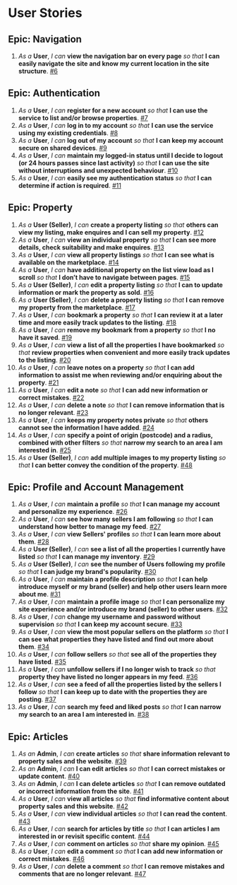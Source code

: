 # User Stories

## Epic: Navigation

1. _As a_ **User**, _I can_ **view the navigation bar on every page** _so that_ **I can easily navigate the site and know my current location in the site structure**. [#6](https://github.com/ianmeigh/property-direct-frontend/issues/6)

## Epic: Authentication

1. _As a_ **User**, _I can_ **register for a new account** _so that_ **I can use the service to list and/or browse properties**. [#7](https://github.com/ianmeigh/property-direct-frontend/issues/7)
1. _As a_ **User**, _I can_ **log in to my account** _so that_ **I can use the service using my existing credentials**. [#8](https://github.com/ianmeigh/property-direct-frontend/issues/8)
1. _As a_ **User**, _I can_ **log out of my account** _so that_ **I can keep my account secure on shared devices**. [#9](https://github.com/ianmeigh/property-direct-frontend/issues/9)
1. _As a_ **User**, _I can_ **maintain my logged-in status until I decide to logout (or 24 hours passes since last activity)** _so that_ **I can use the site without interruptions and unexpected behaviour**. [#10](https://github.com/ianmeigh/property-direct-frontend/issues/10)
1. _As a_ **User**, _I can_ **easily see my authentication status** _so that_ **I can determine if action is required**. [#11](https://github.com/ianmeigh/property-direct-frontend/issues/11)

## Epic: Property

1. _As a_ **User (Seller)**, _I can_ **create a property listing** _so that_ **others can view my listing, make enquires and I can sell my property**. [#12](https://github.com/ianmeigh/property-direct-frontend/issues/12)
1. _As a_ **User**, _I can_ **view an individual property** _so that_ **I can see more details, check suitability and make enquires**. [#13](https://github.com/ianmeigh/property-direct-frontend/issues/13)
1. _As a_ **User**, _I can_ **view all property listings** _so that_ **I can see what is available on the marketplace**. [#14](https://github.com/ianmeigh/property-direct-frontend/issues/14)
1. _As a_ **User**, _I can_ **have additional property on the list view load as I scroll** _so that_ **I don’t have to navigate between pages**. [#15](https://github.com/ianmeigh/property-direct-frontend/issues/15)
1. _As a_ **User (Seller)**, _I can_ **edit a property listing** _so that_ **I can to update information or mark the property as sold**. [#16](https://github.com/ianmeigh/property-direct-frontend/issues/16)
1. _As a_ **User (Seller)**, _I can_ **delete a property listing** _so that_ **I can remove my property from the marketplace**. [#17](https://github.com/ianmeigh/property-direct-frontend/issues/17)
1. _As a_ **User**, _I can_ **bookmark a property** _so that_ **I can review it at a later time and more easily track updates to the listing**. [#18](https://github.com/ianmeigh/property-direct-frontend/issues/18)
1. _As a_ **User**, _I can_ **remove my bookmark from a property** _so that_ **I no have it saved**. [#19](https://github.com/ianmeigh/property-direct-frontend/issues/19)
1. _As a_ **User**, _I can_ **view a list of all the properties I have bookmarked** _so that_ **review properties when convenient and more easily track updates to the listing**. [#20](https://github.com/ianmeigh/property-direct-frontend/issues/20)
1. _As a_ **User**, _I can_ **leave notes on a property** _so that_ **I can add information to assist me when reviewing and/or enquiring about the property**. [#21](https://github.com/ianmeigh/property-direct-frontend/issues/21)
1. _As a_ **User**, _I can_ **edit a note** _so that_ **I can add new information or correct mistakes**. [#22](https://github.com/ianmeigh/property-direct-frontend/issues/22)
1. _As a_ **User**, _I can_ **delete a note** _so that_ **I can remove information that is no longer relevant**. [#23](https://github.com/ianmeigh/property-direct-frontend/issues/23)
1. _As a_ **User**, _I can_ **keeps my property notes private** _so that_ **others cannot see the information I have added**. [#24](https://github.com/ianmeigh/property-direct-frontend/issues/24)
1. _As a_ **User**, _I can_ **specify a point of origin (postcode) and a radius, combined with other filters** _so that_ **narrow my search to an area I am interested in**. [#25](https://github.com/ianmeigh/property-direct-frontend/issues/25)
1. _As a_ **User (Seller)**, _I can_ **add multiple images to my property listing** _so that_ **I can better convey the condition of the property**. [#48](https://github.com/ianmeigh/property-direct-frontend/issues/48)

## Epic: Profile and Account Management

1. _As a_ **User**, _I can_ **maintain a profile** _so that_ **I can manage my account and personalize my experience**. [#26](https://github.com/ianmeigh/property-direct-frontend/issues/26)
1. _As a_ **User**, _I can_ **see how many sellers I am following** _so that_ **I can understand how better to manage my feed**. [#27](https://github.com/ianmeigh/property-direct-frontend/issues/27)
1. _As a_ **User**, _I can_ **view Sellers' profiles** _so that_ **I can learn more about them**. [#28](https://github.com/ianmeigh/property-direct-frontend/issues/28)
1. _As a_ **User (Seller)**, _I can_ **see a list of all the properties I currently have listed** _so that_ **I can manage my inventory**. [#29](https://github.com/ianmeigh/property-direct-frontend/issues/29)
1. _As a_ **User (Seller)**, _I can_ **see the number of Users following my profile** _so that_ **I can judge my brand's popularity**. [#30](https://github.com/ianmeigh/property-direct-frontend/issues/30)
1. _As a_ **User**, _I can_ **maintain a profile description** _so that_ **I can help introduce myself or my brand (seller) and help other users learn more about me**. [#31](https://github.com/ianmeigh/property-direct-frontend/issues/31)
1. _As a_ **User**, _I can_ **maintain a profile image** _so that_ **I can personalize my site experience and/or introduce my brand (seller) to other users**. [#32](https://github.com/ianmeigh/property-direct-frontend/issues/32)
1. _As a_ **User**, _I can_ **change my username and password without supervision** _so that_ **I can keep my account secure**. [#33](https://github.com/ianmeigh/property-direct-frontend/issues/33)
1. _As a_ **User**, _I can_ **view the most popular sellers on the platform** _so that_ **I can see what properties they have listed and find out more about them**. [#34](https://github.com/ianmeigh/property-direct-frontend/issues/34)
1. _As a_ **User**, _I can_ **follow sellers** _so that_ **see all of the properties they have listed**. [#35](https://github.com/ianmeigh/property-direct-frontend/issues/35)
1. _As a_ **User**, _I can_ **unfollow sellers if I no longer wish to track** _so that_ **property they have listed no longer appears in my feed**. [#36](https://github.com/ianmeigh/property-direct-frontend/issues/36)
1. _As a_ **User**, _I can_ **see a feed of all the properties listed by the sellers I follow** _so that_ **I can keep up to date with the properties they are posting**. [#37](https://github.com/ianmeigh/property-direct-frontend/issues/37)
1. _As a_ **User**, _I can_ **search my feed and liked posts** _so that_ **I can narrow my search to an area I am interested in**. [#38](https://github.com/ianmeigh/property-direct-frontend/issues/38)

## Epic: Articles

1. _As an_ **Admin**, _I can_ **create articles** _so that_ **share information relevant to property sales and the website**. [#39](https://github.com/ianmeigh/property-direct-frontend/issues/39)
1. _As an_ **Admin**, _I can_ **I can edit articles** _so that_ **I can correct mistakes or update content**. [#40](https://github.com/ianmeigh/property-direct-frontend/issues/40)
1. _As an_ **Admin**, _I can_ **I can delete articles** _so that_ **I can remove outdated or incorrect information from the site**. [#41](https://github.com/ianmeigh/property-direct-frontend/issues/41)
1. _As a_ **User**, _I can_ **view all articles** _so that_ **find informative content about property sales and this website**. [#42](https://github.com/ianmeigh/property-direct-frontend/issues/42)
1. _As a_ **User**, _I can_ **view individual articles** _so that_ **I can read the content**. [#43](https://github.com/ianmeigh/property-direct-frontend/issues/43)
1. _As a_ **User**, _I can_ **search for articles by title** _so that_ **I can articles I am interested in or revisit specific content**. [#44](https://github.com/ianmeigh/property-direct-frontend/issues/44)
1. _As a_ **User**, _I can_ **comment on articles** _so that_ **share my opinion**. [#45](https://github.com/ianmeigh/property-direct-frontend/issues/45)
1. _As a_ **User**, _I can_ **edit a comment** _so that_ **I can add new information or correct mistakes**. [#46](https://github.com/ianmeigh/property-direct-frontend/issues/46)
1. _As a_ **User**, _I can_ **delete a comment** _so that_ **I can remove mistakes and comments that are no longer relevant**. [#47](https://github.com/ianmeigh/property-direct-frontend/issues/47)

